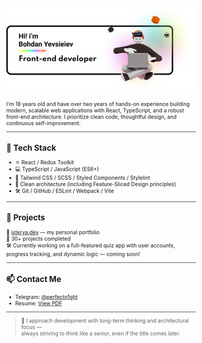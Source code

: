 ![Readme-img](./github-img.png)

I'm 18 years old and have over two years of hands-on experience building modern, scalable web applications with React, TypeScript, and a robust front-end architecture. I prioritize clean code, thoughtful design, and continuous self-improvement.

---

## 🚀 Tech Stack

- ⚛️ React / Redux Toolkit
- 💻 TypeScript / JavaScript (ES6+)
- 🎨 Tailwind CSS / SCSS / Styled Components / Stylelint
- 🧱 Clean architecture (including Feature-Sliced Design principles)
- 🛠️ Git / GitHub / ESLint / Webpack / Vite

---

## 💼 Projects

🔗 [isterya.dev](https://www.isterya.dev/) — my personal portfolio  
🎯 30+ projects completed  
🛠️ Currently working on a full-featured quiz app with user accounts, progress tracking, and dynamic logic — coming soon!

---

## 📫 Contact Me

- Telegram: [@perfectn1ght](https://t.me/perfectn1ght)
- Resume: [View PDF](https://drive.google.com/file/d/1KIwPtCVCfr7uzwX1EYivj9Y_yJhQpLX-/view?usp=sharing)

---

> 💬 I approach development with long-term thinking and architectural focus —  
> always striving to think like a senior, even if the title comes later.
